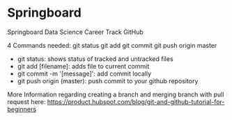 # Springboard
Springboard Data Science Career Track GitHub

4 Commands needed:
git status
git add
git commit
git push origin master

- git status: shows status of tracked and untracked files
- git add [filename]: adds file to current commit
- git commit -m '[message]': add commit locally
- git push origin (master): push commit to your github repository

More Information regarding creating a branch and merging branch with pull request here: https://product.hubspot.com/blog/git-and-github-tutorial-for-beginners
